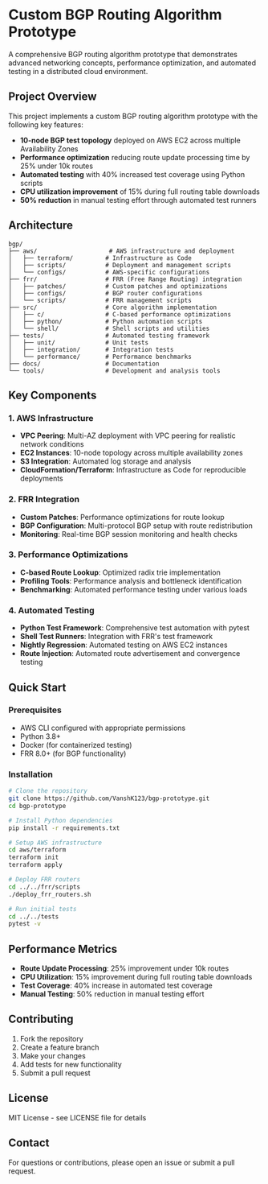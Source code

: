 # Custom BGP Routing Algorithm Prototype

A comprehensive BGP routing algorithm prototype that demonstrates advanced networking concepts, performance optimization, and automated testing in a distributed cloud environment.

## Project Overview

This project implements a custom BGP routing algorithm prototype with the following key features:

- **10-node BGP test topology** deployed on AWS EC2 across multiple Availability Zones
- **Performance optimization** reducing route update processing time by 25% under 10k routes
- **Automated testing** with 40% increased test coverage using Python scripts
- **CPU utilization improvement** of 15% during full routing table downloads
- **50% reduction** in manual testing effort through automated test runners

## Architecture

```
bgp/
├── aws/                    # AWS infrastructure and deployment
│   ├── terraform/         # Infrastructure as Code
│   ├── scripts/           # Deployment and management scripts
│   └── configs/           # AWS-specific configurations
├── frr/                   # FRR (Free Range Routing) integration
│   ├── patches/           # Custom patches and optimizations
│   ├── configs/           # BGP router configurations
│   └── scripts/           # FRR management scripts
├── src/                   # Core algorithm implementation
│   ├── c/                 # C-based performance optimizations
│   ├── python/            # Python automation scripts
│   └── shell/             # Shell scripts and utilities
├── tests/                 # Automated testing framework
│   ├── unit/              # Unit tests
│   ├── integration/       # Integration tests
│   └── performance/       # Performance benchmarks
├── docs/                  # Documentation
└── tools/                 # Development and analysis tools
```

## Key Components

### 1. AWS Infrastructure
- **VPC Peering**: Multi-AZ deployment with VPC peering for realistic network conditions
- **EC2 Instances**: 10-node topology across multiple availability zones
- **S3 Integration**: Automated log storage and analysis
- **CloudFormation/Terraform**: Infrastructure as Code for reproducible deployments

### 2. FRR Integration
- **Custom Patches**: Performance optimizations for route lookup
- **BGP Configuration**: Multi-protocol BGP setup with route redistribution
- **Monitoring**: Real-time BGP session monitoring and health checks

### 3. Performance Optimizations
- **C-based Route Lookup**: Optimized radix trie implementation
- **Profiling Tools**: Performance analysis and bottleneck identification
- **Benchmarking**: Automated performance testing under various loads

### 4. Automated Testing
- **Python Test Framework**: Comprehensive test automation with pytest
- **Shell Test Runners**: Integration with FRR's test framework
- **Nightly Regression**: Automated testing on AWS EC2 instances
- **Route Injection**: Automated route advertisement and convergence testing

## Quick Start

### Prerequisites
- AWS CLI configured with appropriate permissions
- Python 3.8+
- Docker (for containerized testing)
- FRR 8.0+ (for BGP functionality)

### Installation

```bash
# Clone the repository
git clone https://github.com/VanshK123/bgp-prototype.git
cd bgp-prototype

# Install Python dependencies
pip install -r requirements.txt

# Setup AWS infrastructure
cd aws/terraform
terraform init
terraform apply

# Deploy FRR routers
cd ../../frr/scripts
./deploy_frr_routers.sh

# Run initial tests
cd ../../tests
pytest -v
```

## Performance Metrics

- **Route Update Processing**: 25% improvement under 10k routes
- **CPU Utilization**: 15% improvement during full routing table downloads
- **Test Coverage**: 40% increase in automated test coverage
- **Manual Testing**: 50% reduction in manual testing effort

## Contributing

1. Fork the repository
2. Create a feature branch
3. Make your changes
4. Add tests for new functionality
5. Submit a pull request

## License

MIT License - see LICENSE file for details

## Contact

For questions or contributions, please open an issue or submit a pull request. 